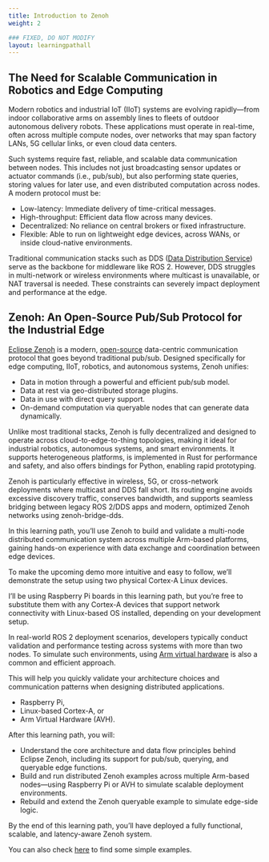 ```yaml
---
title: Introduction to Zenoh
weight: 2

### FIXED, DO NOT MODIFY
layout: learningpathall
---
```


## The Need for Scalable Communication in Robotics and Edge Computing

Modern robotics and industrial IoT (IIoT) systems are evolving rapidly—from indoor collaborative arms on assembly lines to fleets of outdoor autonomous delivery robots. 
These applications must operate in real-time, often across multiple compute nodes, over networks that may span factory LANs, 5G cellular links, or even cloud data centers.

Such systems require fast, reliable, and scalable data communication between nodes. 
This includes not just broadcasting sensor updates or actuator commands (i.e., pub/sub), but also performing state queries, storing values for later use, and even distributed computation across nodes. A modern protocol must be:
* Low-latency: Immediate delivery of time-critical messages.
* High-throughput: Efficient data flow across many devices.
* Decentralized: No reliance on central brokers or fixed infrastructure.
* Flexible: Able to run on lightweight edge devices, across WANs, or inside cloud-native environments.

Traditional communication stacks such as DDS ([Data Distribution Service](https://en.wikipedia.org/wiki/Data_Distribution_Service)) serve as the backbone for middleware like ROS 2. However, DDS struggles in multi-network or wireless environments where multicast is unavailable, or NAT traversal is needed.
These constraints can severely impact deployment and performance at the edge.


## Zenoh: An Open-Source Pub/Sub Protocol for the Industrial Edge

[Eclipse Zenoh](https://zenoh.io/) is a modern, [open-source](https://github.com/eclipse-zenoh/zenoh) data-centric communication protocol that goes beyond traditional pub/sub. Designed specifically for edge computing, IIoT, robotics, and autonomous systems, Zenoh unifies:

* Data in motion through a powerful and efficient pub/sub model.
* Data at rest via geo-distributed storage plugins.
* Data in use with direct query support.
* On-demand computation via queryable nodes that can generate data dynamically.

Unlike most traditional stacks, Zenoh is fully decentralized and designed to operate across cloud-to-edge-to-thing topologies, making it ideal for industrial robotics, autonomous systems, and smart environments. 
It supports heterogeneous platforms, is implemented in Rust for performance and safety, and also offers bindings for Python, enabling rapid prototyping.

Zenoh is particularly effective in wireless, 5G, or cross-network deployments where multicast and DDS fall short. 
Its routing engine avoids excessive discovery traffic, conserves bandwidth, and supports seamless bridging between legacy ROS 2/DDS apps and modern, optimized Zenoh networks using zenoh-bridge-dds.

In this learning path, you’ll use Zenoh to build and validate a multi-node distributed communication system across multiple Arm-based platforms, gaining hands-on experience with data exchange and coordination between edge devices.

To make the upcoming demo more intuitive and easy to follow, we’ll demonstrate the setup using two physical Cortex-A Linux devices. 

I’ll be using Raspberry Pi boards in this learning path, but you’re free to substitute them with any Cortex-A devices that support network connectivity with Linux-based OS installed, depending on your development setup.

In real-world ROS 2 deployment scenarios, developers typically conduct validation and performance testing across systems with more than two nodes.
To simulate such environments, using [Arm virtual hardware](https://www.arm.com/products/development-tools/simulation/virtual-hardware) is also a common and efficient approach.

This will help you quickly validate your architecture choices and communication patterns when designing distributed applications.

* Raspberry Pi,
* Linux-based Cortex-A, or
* Arm Virtual Hardware (AVH).

After this learning path, you will:
* Understand the core architecture and data flow principles behind Eclipse Zenoh, including its support for pub/sub, querying, and queryable edge functions.
* Build and run distributed Zenoh examples across multiple Arm-based nodes—using Raspberry Pi or AVH to simulate scalable deployment environments.
* Rebuild and extend the Zenoh queryable example to simulate edge-side logic.

By the end of this learning path, you’ll have deployed a fully functional, scalable, and latency-aware Zenoh system.

You can also check [here](https://zenoh.io/docs/getting-started/first-app) to find some simple examples.
